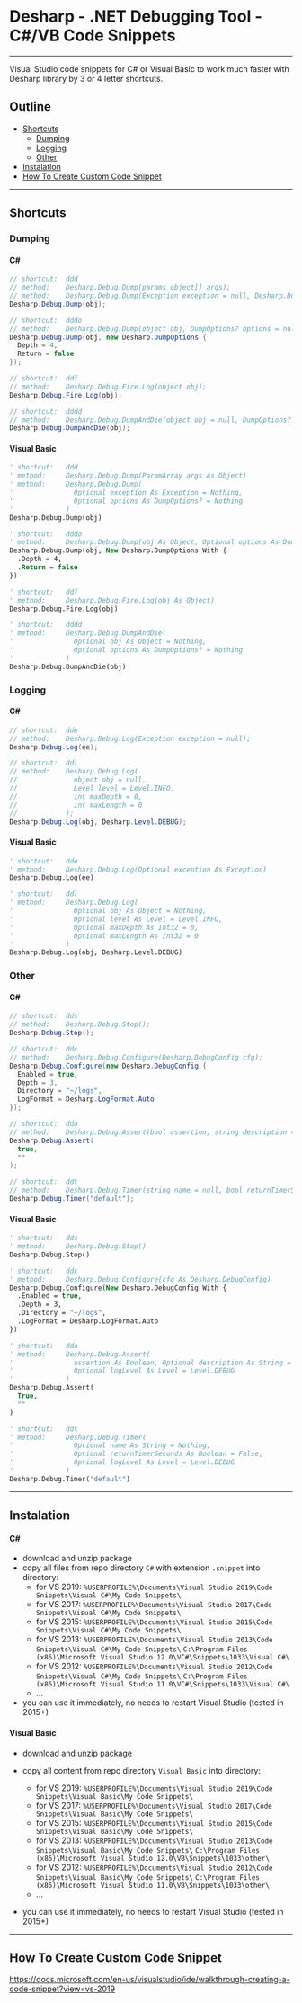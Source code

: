 # Desharp - .NET Debugging Tool - C#/VB Code Snippets

-----------------------------------------------

Visual Studio code snippets for C# or Visual Basic to work much faster with Desharp library by 3 or 4 letter shortcuts.

## Outline
- [Shortcuts](#)
  - [Dumping](#)
  - [Logging](#)
  - [Other](#)
- [Instalation](#)
- [How To Create Custom Code Snippet](#)

-----------------------------------------------

## Shortcuts

### Dumping

#### C#

```csharp
// shortcut:  ddd
// method:    Desharp.Debug.Dump(params object[] args);
// method:    Desharp.Debug.Dump(Exception exception = null, Desharp.DumpOptions? options = null);
Desharp.Debug.Dump(obj);

// shortcut:  dddo
// method:    Desharp.Debug.Dump(object obj, DumpOptions? options = null);
Desharp.Debug.Dump(obj, new Desharp.DumpOptions {
  Depth = 4,
  Return = false
});

// shortcut:  ddf
// method:    Desharp.Debug.Fire.Log(object obj);
Desharp.Debug.Fire.Log(obj);

// shortcut:  dddd
// method:    Desharp.Debug.DumpAndDie(object obj = null, DumpOptions? options = null);
Desharp.Debug.DumpAndDie(obj);
```

#### Visual Basic
```vb
' shortcut:   ddd
' method:     Desharp.Debug.Dump(ParamArray args As Object)
' method:     Desharp.Debug.Dump(
'               Optional exception As Exception = Nothing, 
'               Optional options As DumpOptions? = Nothing
'             )
Desharp.Debug.Dump(obj)

' shortcut:   dddo
' method:     Desharp.Debug.Dump(obj As Object, Optional options As DumpOptions? = Nothing)
Desharp.Debug.Dump(obj, New Desharp.DumpOptions With {
  .Depth = 4,
  .Return = false
})

' shortcut:   ddf
' method:     Desharp.Debug.Fire.Log(obj As Object)
Desharp.Debug.Fire.Log(obj)

' shortcut:   dddd
' method:     Desharp.Debug.DumpAndDie(
'               Optional obj As Object = Nothing, 
'               Optional options As DumpOptions? = Nothing
'             )
Desharp.Debug.DumpAndDie(obj)
```

### Logging

#### C#
```cs
// shortcut:  dde
// method:    Desharp.Debug.Log(Exception exception = null);
Desharp.Debug.Log(ee);

// shortcut:  ddl
// method:    Desharp.Debug.Log(
//              object obj = null, 
//              Level level = Level.INFO, 
//              int maxDepth = 0, 
//              int maxLength = 0
//            );
Desharp.Debug.Log(obj, Desharp.Level.DEBUG);
```

#### Visual Basic
```vb
' shortcut:   dde
' method:     Desharp.Debug.Log(Optional exception As Exception)
Desharp.Debug.Log(ee)

' shortcut:   ddl
' method:     Desharp.Debug.Log(
'               Optional obj As Object = Nothing, 
'               Optional level As Level = Level.INFO, 
'               Optional maxDepth As Int32 = 0, 
'               Optional maxLength As Int32 = 0
'             )
Desharp.Debug.Log(obj, Desharp.Level.DEBUG)
```

### Other

#### C#
```cs
// shortcut:  dds
// method:    Desharp.Debug.Stop();
Desharp.Debug.Stop();

// shortcut:  ddc
// method:    Desharp.Debug.Configure(Desharp.DebugConfig cfg);
Desharp.Debug.Configure(new Desharp.DebugConfig {
  Enabled = true,
  Depth = 3,
  Directory = "~/logs",
  LogFormat = Desharp.LogFormat.Auto
});

// shortcut:  dda
// method:    Desharp.Debug.Assert(bool assertion, string description = "", Level logLevel = Level.DEBUG);
Desharp.Debug.Assert(
  true,
  ""
);

// shortcut:  ddt
// method:    Desharp.Debug.Timer(string name = null, bool returnTimerSeconds = false, Level logLevel = Level.DEBUG);
Desharp.Debug.Timer("default");
```
#### Visual Basic
```vb
' shortcut:   dds
' method:     Desharp.Debug.Stop()
Desharp.Debug.Stop()

' shortcut:   ddc
' method:     Desharp.Debug.Configure(cfg As Desharp.DebugConfig)
Desharp.Debug.Configure(New Desharp.DebugConfig With {
  .Enabled = true,
  .Depth = 3,
  .Directory = "~/logs",
  .LogFormat = Desharp.LogFormat.Auto
})

' shortcut:   dda
' method:     Desharp.Debug.Assert(
'               assertion As Boolean, Optional description As String = "", 
'               Optional logLevel As Level = Level.DEBUG
'             )
Desharp.Debug.Assert(
  True,
  ""
)

' shortcut:   ddt
' method:     Desharp.Debug.Timer(
'               Optional name As String = Nothing, 
'               Optional returnTimerSeconds As Boolean = False, 
'               Optional logLevel As Level = Level.DEBUG
'             )
Desharp.Debug.Timer("default")
```

-----------------------------------------------

## Instalation

#### C#
- download and unzip package
- copy all files from repo directory `C#` with extension `.snippet` into directory:
  - for VS 2019: `%USERPROFILE%\Documents\Visual Studio 2019\Code Snippets\Visual C#\My Code Snippets\`
  - for VS 2017: `%USERPROFILE%\Documents\Visual Studio 2017\Code Snippets\Visual C#\My Code Snippets\`
  - for VS 2015: `%USERPROFILE%\Documents\Visual Studio 2015\Code Snippets\Visual C#\My Code Snippets\`
  - for VS 2013: `%USERPROFILE%\Documents\Visual Studio 2013\Code Snippets\Visual C#\My Code Snippets\`
				 `C:\Program Files (x86)\Microsoft Visual Studio 12.0\VC#\Snippets\1033\Visual C#\`
  - for VS 2012: `%USERPROFILE%\Documents\Visual Studio 2012\Code Snippets\Visual C#\My Code Snippets\`
				 `C:\Program Files (x86)\Microsoft Visual Studio 11.0\VC#\Snippets\1033\Visual C#\`
  - ...
- you can use it immediately, no needs to restart Visual Studio (tested in 2015+)

#### Visual Basic
- download and unzip package
- copy all content from repo directory `Visual Basic` into directory:

  - for VS 2019: `%USERPROFILE%\Documents\Visual Studio 2019\Code Snippets\Visual Basic\My Code Snippets\`
  - for VS 2017: `%USERPROFILE%\Documents\Visual Studio 2017\Code Snippets\Visual Basic\My Code Snippets\`
  - for VS 2015: `%USERPROFILE%\Documents\Visual Studio 2015\Code Snippets\Visual Basic\My Code Snippets\`
  - for VS 2013: `%USERPROFILE%\Documents\Visual Studio 2013\Code Snippets\Visual Basic\My Code Snippets\`
				 `C:\Program Files (x86)\Microsoft Visual Studio 12.0\VB\Snippets\1033\other\`
  - for VS 2012: `%USERPROFILE%\Documents\Visual Studio 2012\Code Snippets\Visual Basic\My Code Snippets\`
				 `C:\Program Files (x86)\Microsoft Visual Studio 11.0\VB\Snippets\1033\other\`
  - ...
- you can use it immediately, no needs to restart Visual Studio (tested in 2015+)

-----------------------------------------------

## How To Create Custom Code Snippet

https://docs.microsoft.com/en-us/visualstudio/ide/walkthrough-creating-a-code-snippet?view=vs-2019
